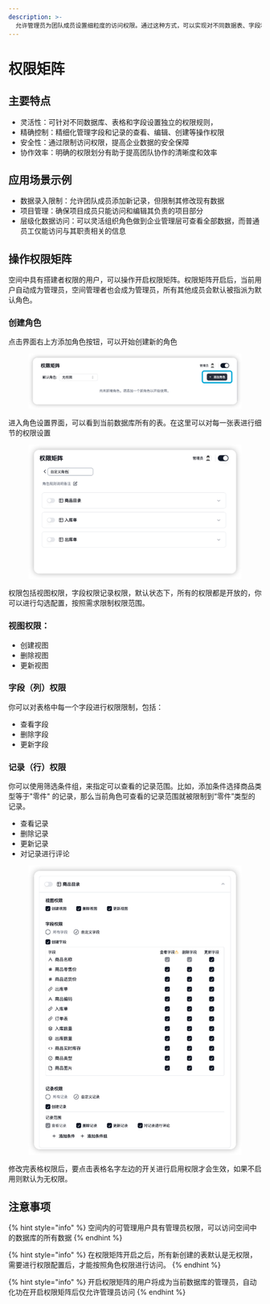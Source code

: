 ```yaml
---
description: >-
  允许管理员为团队成员设置细粒度的访问权限。通过这种方式，可以实现对不同数据表、字段和操作的精确控制，确保每个成员只能访问和修改其职责范围内的信息。这不仅提高了团队协作的效率，还增强了数据安全性。
---
```


# 权限矩阵

## 主要特点

* 灵活性：可针对不同数据库、表格和字段设置独立的权限规则，
* 精确控制：精细化管理字段和记录的查看、编辑、创建等操作权限
* 安全性：通过限制访问权限，提高企业数据的安全保障
* 协作效率：明确的权限划分有助于提高团队协作的清晰度和效率



## 应用场景示例

* 数据录入限制：允许团队成员添加新记录，但限制其修改现有数据
* 项目管理：确保项目成员只能访问和编辑其负责的项目部分
* 层级化数据访问：可以灵活组织角色做到企业管理层可查看全部数据，而普通员工仅能访问与其职责相关的信息

## 操作权限矩阵

空间中具有搭建者权限的用户，可以操作开启权限矩阵。权限矩阵开启后，当前用户自动成为管理员，空间管理者也会成为管理员，所有其他成员会默认被指派为默认角色。

### 创建角色

点击界面右上方添加角色按钮，可以开始创建新的角色

<figure><img src="../.gitbook/assets/image (89).png" alt="" width="563"><figcaption></figcaption></figure>

进入角色设置界面，可以看到当前数据库所有的表。在这里可以对每一张表进行细节的权限设置

<figure><img src="../.gitbook/assets/image (91).png" alt="" width="563"><figcaption></figcaption></figure>

权限包括视图权限，字段权限记录权限，默认状态下，所有的权限都是开放的，你可以进行勾选配置，按照需求限制权限范围。

### 视图权限：

* 创建视图
* 删除视图
* 更新视图

### 字段（列）权限

你可以对表格中每一个字段进行权限限制，包括：

* 查看字段
* 删除字段
* 更新字段

### 记录（行）权限

你可以使用筛选条件组，来指定可以查看的记录范围。比如，添加条件选择商品类型等于"零件" 的记录，那么当前角色可查看的记录范围就被限制到“零件”类型的记录。

* 查看记录
* 删除记录
* 更新记录
* 对记录进行评论

<figure><img src="../.gitbook/assets/image (92).png" alt="" width="563"><figcaption></figcaption></figure>

修改完表格权限后，要点击表格名字左边的开关进行启用权限才会生效，如果不启用则默认为无权限。

## 注意事项

{% hint style="info" %}
空间内的可管理用户具有管理员权限，可以访问空间中的数据库的所有数据
{% endhint %}

{% hint style="info" %}
在权限矩阵开启之后，所有新创建的表默认是无权限，需要进行权限配置后，才能按照角色权限进行访问。
{% endhint %}

{% hint style="info" %}
开启权限矩阵的用户将成为当前数据库的管理员，自动化功在开启权限矩阵后仅允许管理员访问
{% endhint %}

